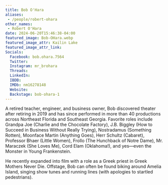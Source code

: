```yaml
---
title: Bob O'Hara
aliases:
 - /people/robert-ohara
other_names:
 - Robert O'Hara
date: 2024-06-20T15:46:38-04:00
featured_image: Bob-OHara.webp
featured_image_attr: Kailin Lake
featured_image_attr_link: 
Socials:
  Facebook: bob.ohara.7564
  Twitter: 
  Instagram: mr_brohara
  Threads: 
  LinkedIn: 
  IBDB: 
  IMDb: nm16278148
  Website: 
  Backstage: bob-ohara-1
---
```

A retired teacher, engineer, and business owner, Bob discovered theater after retiring in 2019 and has since performed in more than 40 productions across Northeast Florida and Southeast Georgia. Favorite roles include Grandpa Joe (Charlie and the Chocolate Factory), J.B. Biggley (How to Succeed in Business Without Really Trying), Nostradamus (Something Rotten), Moonface Martin (Anything Goes), Herr Schultz (Cabaret), Professor Bhaer (Little Women), Frollo (The Hunchback of Notre Dame), Mr. Maraczek (She Loves Me), Cord Elam (Oklahoma!), and yes—even the Monster in Young Frankenstein.

He recently expanded into film with a role as a Greek priest in Greek Mothers Never Die. Offstage, Bob can often be found biking around Amelia Island, singing show tunes and running lines (with apologies to startled pedestrians).